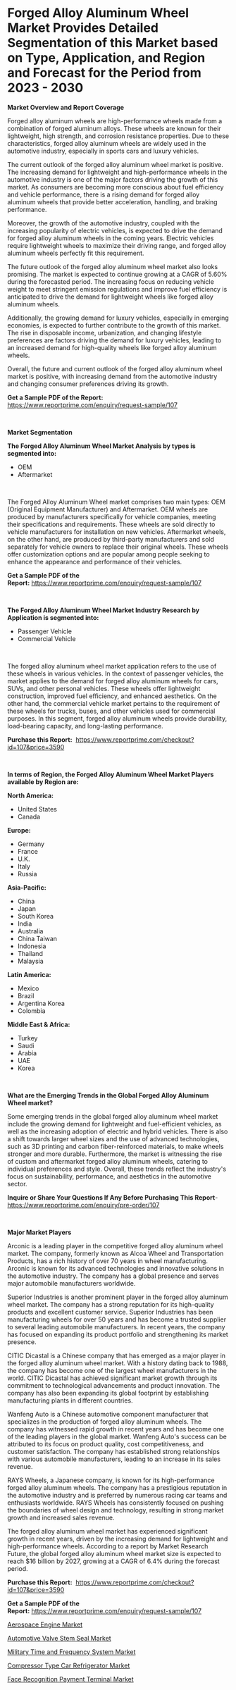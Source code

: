 <p><h1>Forged Alloy Aluminum Wheel Market Provides Detailed Segmentation of this Market based on Type, Application, and Region and Forecast for the Period from 2023 - 2030</h1></p><p><strong>Market Overview and Report Coverage</strong></p>
<p><p>Forged alloy aluminum wheels are high-performance wheels made from a combination of forged aluminum alloys. These wheels are known for their lightweight, high strength, and corrosion resistance properties. Due to these characteristics, forged alloy aluminum wheels are widely used in the automotive industry, especially in sports cars and luxury vehicles.</p><p>The current outlook of the forged alloy aluminum wheel market is positive. The increasing demand for lightweight and high-performance wheels in the automotive industry is one of the major factors driving the growth of this market. As consumers are becoming more conscious about fuel efficiency and vehicle performance, there is a rising demand for forged alloy aluminum wheels that provide better acceleration, handling, and braking performance.</p><p>Moreover, the growth of the automotive industry, coupled with the increasing popularity of electric vehicles, is expected to drive the demand for forged alloy aluminum wheels in the coming years. Electric vehicles require lightweight wheels to maximize their driving range, and forged alloy aluminum wheels perfectly fit this requirement.</p><p>The future outlook of the forged alloy aluminum wheel market also looks promising. The market is expected to continue growing at a CAGR of 5.60% during the forecasted period. The increasing focus on reducing vehicle weight to meet stringent emission regulations and improve fuel efficiency is anticipated to drive the demand for lightweight wheels like forged alloy aluminum wheels.</p><p>Additionally, the growing demand for luxury vehicles, especially in emerging economies, is expected to further contribute to the growth of this market. The rise in disposable income, urbanization, and changing lifestyle preferences are factors driving the demand for luxury vehicles, leading to an increased demand for high-quality wheels like forged alloy aluminum wheels.</p><p>Overall, the future and current outlook of the forged alloy aluminum wheel market is positive, with increasing demand from the automotive industry and changing consumer preferences driving its growth.</p></p>
<p><strong>Get a Sample PDF of the Report:</strong> <a href="https://www.reportprime.com/enquiry/request-sample/107">https://www.reportprime.com/enquiry/request-sample/107</a></p>
<p>&nbsp;</p>
<p><strong>Market Segmentation</strong></p>
<p><strong>The Forged Alloy Aluminum Wheel Market Analysis by types is segmented into:</strong></p>
<p><ul><li>OEM</li><li>Aftermarket</li></ul></p>
<p>&nbsp;</p>
<p><p>The Forged Alloy Aluminum Wheel market comprises two main types: OEM (Original Equipment Manufacturer) and Aftermarket. OEM wheels are produced by manufacturers specifically for vehicle companies, meeting their specifications and requirements. These wheels are sold directly to vehicle manufacturers for installation on new vehicles. Aftermarket wheels, on the other hand, are produced by third-party manufacturers and sold separately for vehicle owners to replace their original wheels. These wheels offer customization options and are popular among people seeking to enhance the appearance and performance of their vehicles.</p></p>
<p><strong>Get a Sample PDF of the Report:</strong>&nbsp;<a href="https://www.reportprime.com/enquiry/request-sample/107">https://www.reportprime.com/enquiry/request-sample/107</a></p>
<p>&nbsp;</p>
<p><strong>The Forged Alloy Aluminum Wheel Market Industry Research by Application is segmented into:</strong></p>
<p><ul><li>Passenger Vehicle</li><li>Commercial Vehicle</li></ul></p>
<p>&nbsp;</p>
<p><p>The forged alloy aluminum wheel market application refers to the use of these wheels in various vehicles. In the context of passenger vehicles, the market applies to the demand for forged alloy aluminum wheels for cars, SUVs, and other personal vehicles. These wheels offer lightweight construction, improved fuel efficiency, and enhanced aesthetics. On the other hand, the commercial vehicle market pertains to the requirement of these wheels for trucks, buses, and other vehicles used for commercial purposes. In this segment, forged alloy aluminum wheels provide durability, load-bearing capacity, and long-lasting performance.</p></p>
<p><strong>Purchase this Report:</strong>&nbsp; <a href="https://www.reportprime.com/checkout?id=107&price=3590">https://www.reportprime.com/checkout?id=107&price=3590</a></p>
<p>&nbsp;</p>
<p><strong>In terms of Region, the Forged Alloy Aluminum Wheel Market Players available by Region are:</strong></p>
<p>
    <p> <strong> North America: </strong>
        <ul>
            <li>United States</li>
            <li>Canada</li>
        </ul>
        </p> 
    <p> <strong> Europe: </strong>
        <ul>
            <li>Germany</li>
            <li>France</li>
            <li>U.K.</li>
            <li>Italy</li>
            <li>Russia</li>
        </ul>
        </p> 
    <p> <strong> Asia-Pacific: </strong>
        <ul>
            <li>China</li>
            <li>Japan</li>
            <li>South Korea</li>
            <li>India</li>
            <li>Australia</li>
            <li>China Taiwan</li>
            <li>Indonesia</li>
            <li>Thailand</li>
            <li>Malaysia</li>
        </ul>
        </p> 
    <p> <strong> Latin America: </strong>
        <ul>
            <li>Mexico</li>
            <li>Brazil</li>
            <li>Argentina Korea</li>
            <li>Colombia</li>
        </ul>
        </p> 
    <p> <strong> Middle East & Africa: </strong>
        <ul>
            <li>Turkey</li>
            <li>Saudi</li>
            <li>Arabia</li>
            <li>UAE</li>
            <li>Korea</li>
        </ul>
    </p>
    </p>
<p>&nbsp;</p>
<p><strong>What are the Emerging Trends in the Global Forged Alloy Aluminum Wheel market?</strong></p>
<p><p>Some emerging trends in the global forged alloy aluminum wheel market include the growing demand for lightweight and fuel-efficient vehicles, as well as the increasing adoption of electric and hybrid vehicles. There is also a shift towards larger wheel sizes and the use of advanced technologies, such as 3D printing and carbon fiber-reinforced materials, to make wheels stronger and more durable. Furthermore, the market is witnessing the rise of custom and aftermarket forged alloy aluminum wheels, catering to individual preferences and style. Overall, these trends reflect the industry's focus on sustainability, performance, and aesthetics in the automotive sector.</p></p>
<p><strong>Inquire or Share Your Questions If Any Before Purchasing This Report</strong>- <a href="https://www.reportprime.com/enquiry/pre-order/107">https://www.reportprime.com/enquiry/pre-order/107</a></p>
<p>&nbsp;</p>
<p><strong>Major Market Players</strong></p>
<p><p>Arconic is a leading player in the competitive forged alloy aluminum wheel market. The company, formerly known as Alcoa Wheel and Transportation Products, has a rich history of over 70 years in wheel manufacturing. Arconic is known for its advanced technologies and innovative solutions in the automotive industry. The company has a global presence and serves major automobile manufacturers worldwide.</p><p>Superior Industries is another prominent player in the forged alloy aluminum wheel market. The company has a strong reputation for its high-quality products and excellent customer service. Superior Industries has been manufacturing wheels for over 50 years and has become a trusted supplier to several leading automobile manufacturers. In recent years, the company has focused on expanding its product portfolio and strengthening its market presence.</p><p>CITIC Dicastal is a Chinese company that has emerged as a major player in the forged alloy aluminum wheel market. With a history dating back to 1988, the company has become one of the largest wheel manufacturers in the world. CITIC Dicastal has achieved significant market growth through its commitment to technological advancements and product innovation. The company has also been expanding its global footprint by establishing manufacturing plants in different countries.</p><p>Wanfeng Auto is a Chinese automotive component manufacturer that specializes in the production of forged alloy aluminum wheels. The company has witnessed rapid growth in recent years and has become one of the leading players in the global market. Wanfeng Auto's success can be attributed to its focus on product quality, cost competitiveness, and customer satisfaction. The company has established strong relationships with various automobile manufacturers, leading to an increase in its sales revenue.</p><p>RAYS Wheels, a Japanese company, is known for its high-performance forged alloy aluminum wheels. The company has a prestigious reputation in the automotive industry and is preferred by numerous racing car teams and enthusiasts worldwide. RAYS Wheels has consistently focused on pushing the boundaries of wheel design and technology, resulting in strong market growth and increased sales revenue.</p><p>The forged alloy aluminum wheel market has experienced significant growth in recent years, driven by the increasing demand for lightweight and high-performance wheels. According to a report by Market Research Future, the global forged alloy aluminum wheel market size is expected to reach $16 billion by 2027, growing at a CAGR of 6.4% during the forecast period.</p></p>
<p><strong>Purchase this Report:</strong>&nbsp;&nbsp;<a href="https://www.reportprime.com/checkout?id=107&price=3590">https://www.reportprime.com/checkout?id=107&price=3590</a></p>
<p></p>
<p><strong>Get a Sample PDF of the Report:</strong>&nbsp;<a href="https://www.reportprime.com/enquiry/request-sample/107">https://www.reportprime.com/enquiry/request-sample/107</a></p>
<p><p><a href="https://medium.com/@maryg156987/aerospace-engine-market-trends-and-market-analysis-forecasted-for-period-2023-2030-71191909c16e">Aerospace Engine Market</a></p><p><a href="https://github.com/gulaimolin/Market-Research-Report-List-1/blob/main/automotive-valve-stem-seal-market.md">Automotive Valve Stem Seal Market</a></p><p><a href="https://www.linkedin.com/pulse/military-time-frequency-system-market-size-share-amp-trends-pox2e/">Military Time and Frequency System Market</a></p><p><a href="https://github.com/gdfhhhj/Market-Research-Report-List-1/blob/main/compressor-type-car-refrigerator-market.md">Compressor Type Car Refrigerator Market</a></p><p><a href="https://www.linkedin.com/pulse/face-recognition-payment-terminal-market-share-amp-new-jsy9e/">Face Recognition Payment Terminal Market</a></p></p>